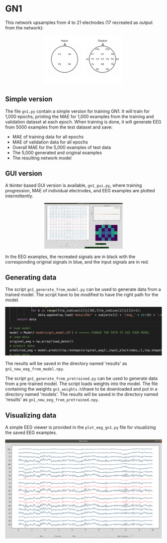 # GN1
This network upsamples from 4 to 21 electrodes (17 recreated as output from the network):

<p align="center">
<img src="https://github.com/Svanteberg/Virtual-EEG-electrodes/blob/master/images/10-20_4-17.png" width="50%">
</p>

## Simple version
The file `gn1.py` contain a simple version for training GN1. It will train for 1,000 epochs, printing the MAE for 1,000 examples from the training and validation dataset at each epoch. When training is done, it will generate EEG from 5000 examples from the test dataset and save:

- MAE of training data for all epochs
- MAE of validation data for all epochs
- Overall MAE for the 5,000 examples of test data
- The 5,000 generated and original examples
- The resulting network model

## GUI version

A tkinter based GUI version is available, `gn1_gui.py`, where training progression, MAE of individual electrodes, and EEG examples are plotted intermittently.

<p align="center">
<img src="https://github.com/Svanteberg/Virtual-EEG-electrodes/blob/master/images/gn1_gui_screenshoot.png" width="50%">
</p>

In the EEG examples, the recreated signals are in black with the corresponding original signals in blue, and the input signals are in red.

## Generating data

The script `gn1_generate_from_model.py` can be used to generate data from a trained model. The script have to be modified to have the right path for the model.

<p align="center">
<img src="https://github.com/Svanteberg/Virtual-EEG-electrodes/blob/master/images/change_path.png" width="100%">
</p>

The results will be saved in the directory named 'results' as `gn1_new_eeg_from_model.npy`.

The script `gn1_generate_from_pretrained.py` can be used to generate data from a pre-trained model. The script loads weights into the model. The file containing the weights `gn1_weights.h5`have to be downloaded and put in a directory named 'models'. The results will be saved in the directory named 'results' as `gn1_new_eeg_from_pretrained.npy`.

## Visualizing data
A simple EEG viewer is provided in the ``plot_eeg_gn1.py`` file for visualizing the saved EEG examples.

<p align="center">
<img src="https://github.com/Svanteberg/Virtual-EEG-electrodes/blob/master/images/eeg_gui_results_screenshot.png" width="100%">
</p>

